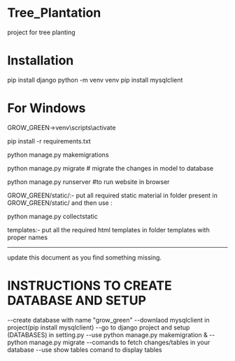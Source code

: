 # Tree_Plantation
project for tree planting

# Installation

pip install django
python -m venv venv
pip install mysqlclient


# For Windows

GROW_GREEN->venv\scripts\activate<br>

pip install -r requirements.txt

python manage.py makemigrations

python manage.py migrate  # migrate the changes in model to database

python manage.py runserver #to run website in browser


GROW_GREEN/static/:-
put all required static material in folder present in GROW_GREEN/static/
and then use :

python manage.py collectstatic

templates:-
put all the required html templates in folder templates with proper names

*********************************************************************

update this document as you find something missing.


# INSTRUCTIONS TO CREATE DATABASE AND SETUP
--create database with name "grow_green"
--downlaod mysqlclient in project(pip install mysqlclient)
--go to django project and setup (DATABASES) in setting.py 
--use python manage.py makemigration &
--python manage.py migrate 
--comands to fetch changes/tables in your database
--use show tables comand to display tables